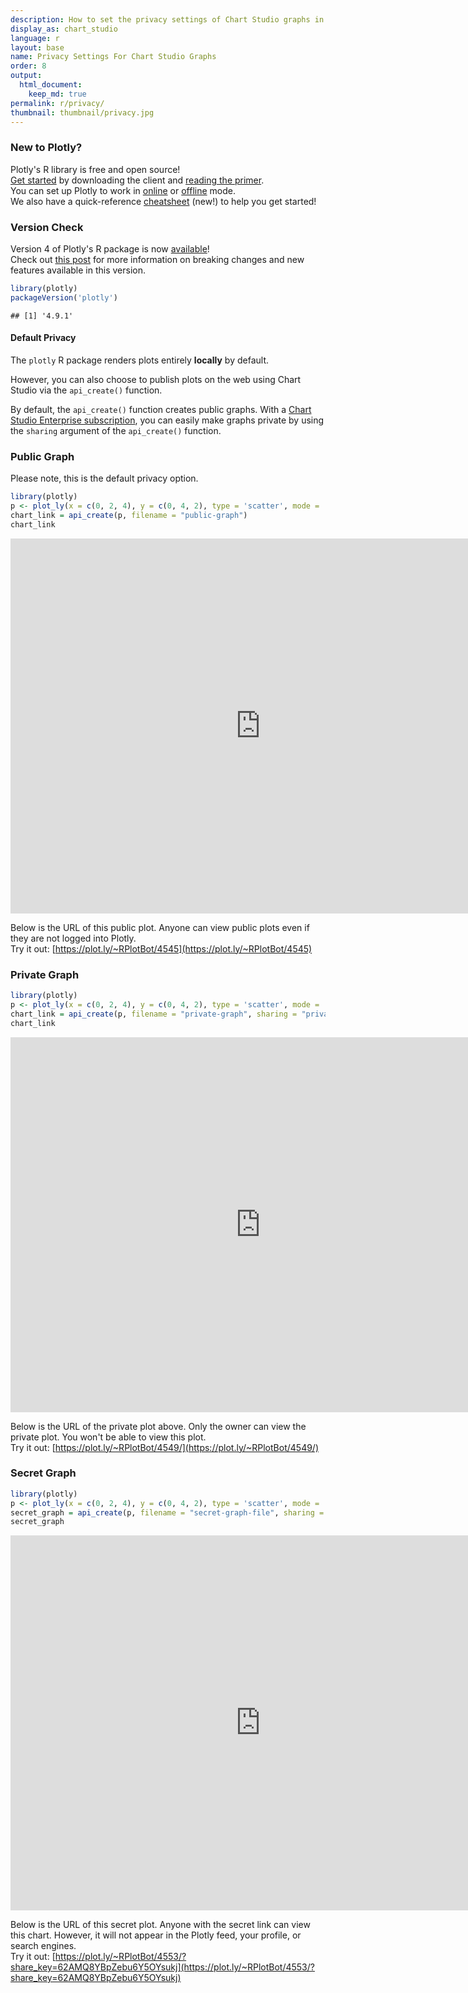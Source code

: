 ```yaml
---
description: How to set the privacy settings of Chart Studio graphs in R.
display_as: chart_studio
language: r
layout: base
name: Privacy Settings For Chart Studio Graphs
order: 8
output:
  html_document:
    keep_md: true
permalink: r/privacy/
thumbnail: thumbnail/privacy.jpg
---
```




### New to Plotly?

Plotly's R library is free and open source!<br>
[Get started](https://plot.ly/r/getting-started/) by downloading the client and [reading the primer](https://plot.ly/r/getting-started/).<br>
You can set up Plotly to work in [online](https://plot.ly/r/getting-started/#hosting-graphs-in-your-online-plotly-account) or [offline](https://plot.ly/r/offline/) mode.<br>
We also have a quick-reference [cheatsheet](https://images.plot.ly/plotly-documentation/images/r_cheat_sheet.pdf) (new!) to help you get started!

### Version Check
Version 4 of Plotly's R package is now [available](https://plot.ly/r/getting-started/#installation)!<br>
Check out [this post](http://moderndata.plot.ly/upgrading-to-plotly-4-0-and-above/) for more information on breaking changes and new features available in this version.

```r
library(plotly)
packageVersion('plotly')
```

```
## [1] '4.9.1'
```

#### Default Privacy
The `plotly` R package renders plots entirely **locally** by default.

However, you can also choose to publish plots on the web using Chart Studio via the `api_create()` function. 

By default, the `api_create()` function creates public graphs. With a [Chart Studio Enterprise subscription](https://plot.ly/online-chart-maker/), you can easily make graphs private by using the `sharing` argument of the `api_create()` function.

### Public Graph

Please note, this is the default privacy option.


```r
library(plotly)
p <- plot_ly(x = c(0, 2, 4), y = c(0, 4, 2), type = 'scatter', mode = 'markers+lines')
chart_link = api_create(p, filename = "public-graph")
chart_link
```

<iframe src="https://plot.ly/~RPlotBot/4545.embed" width="800" height="600" id="igraph" scrolling="no" seamless="seamless" frameBorder="0"> </iframe>

Below is the URL of this public plot. Anyone can view public plots even if they are not logged into Plotly. <br> Try it out: [https://plot.ly/~RPlotBot/4545](https://plot.ly/~RPlotBot/4545)

### Private Graph

```r
library(plotly)
p <- plot_ly(x = c(0, 2, 4), y = c(0, 4, 2), type = 'scatter', mode = 'markers+lines')
chart_link = api_create(p, filename = "private-graph", sharing = "private")
chart_link
```

<iframe src="https://plot.ly/~RPlotBot/4549.embed" width="800" height="600" id="igraph" scrolling="no" seamless="seamless" frameBorder="0"> </iframe>

Below is the URL of the private plot above. Only the owner can view the private plot. You won't be able to view this plot. <br> Try it out: [https://plot.ly/~RPlotBot/4549/](https://plot.ly/~RPlotBot/4549/)

### Secret Graph

```r
library(plotly)
p <- plot_ly(x = c(0, 2, 4), y = c(0, 4, 2), type = 'scatter', mode = 'markers+lines')
secret_graph = api_create(p, filename = "secret-graph-file", sharing = "secret")
secret_graph
```

<iframe src="https://plot.ly/~RPlotBot/6047.embed?share_key=iSBbVxKkzzvUSNvkCxnxE5" width="800" height="600" id="igraph" scrolling="no" seamless="seamless" frameBorder="0"> </iframe>

Below is the URL of this secret plot. Anyone with the secret link can view this chart. However, it will not appear in the Plotly feed, your profile, or search engines. <br> Try it out:
[https://plot.ly/~RPlotBot/4553/?share_key=62AMQ8YBpZebu6Y5OYsukj](https://plot.ly/~RPlotBot/4553/?share_key=62AMQ8YBpZebu6Y5OYsukj)
